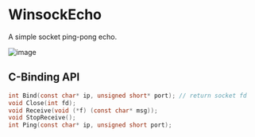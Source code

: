 # WinsockEcho
A simple socket ping-pong echo.

![image](https://user-images.githubusercontent.com/41315874/190673793-2fb8c907-9584-42f0-9642-1967ccb7b696.png)

## C-Binding API
```c
int Bind(const char* ip, unsigned short* port); // return socket fd
void Close(int fd);
void Receive(void (*f) (const char* msg));
void StopReceive();
int Ping(const char* ip, unsigned short port);
```
